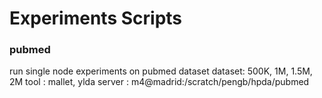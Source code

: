 Experiments Scripts
===================

### pubmed
run single node experiments on pubmed dataset
dataset: 500K, 1M, 1.5M, 2M
tool   : mallet, ylda
server : m4@madrid:/scratch/pengb/hpda/pubmed


